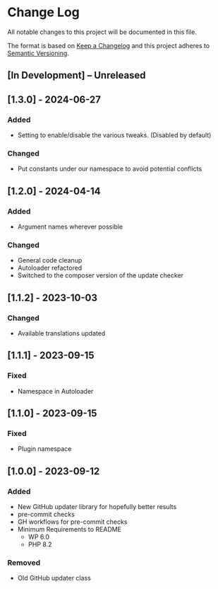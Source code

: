 # Change Log

All notable changes to this project will be documented in this file.

The format is based on [Keep a Changelog](http://keepachangelog.com/)
and this project adheres to [Semantic Versioning](http://semver.org/).

<!--
GitHub MD Syntax:
https://docs.github.com/en/get-started/writing-on-github/getting-started-with-writing-and-formatting-on-github/basic-writing-and-formatting-syntax

Highlighting:
https://docs.github.com/assets/cb-41128/mw-1440/images/help/writing/alerts-rendered.webp

> [!NOTE]
> Highlights information that users should take into account, even when skimming.

> [!IMPORTANT]
> Crucial information necessary for users to succeed.

> [!WARNING]
> Critical content demanding immediate user attention due to potential risks.
-->

## \[In Development\] – Unreleased

<!--
Section Order:

### Added
### Fixed
### Changed
### Deprecated
### Removed
### Security
-->

## \[1.3.0\] - 2024-06-27

### Added

- Setting to enable/disable the various tweaks. (Disabled by default)

### Changed

- Put constants under our namespace to avoid potential conflicts

## \[1.2.0\] - 2024-04-14

### Added

- Argument names wherever possible

### Changed

- General code cleanup
- Autoloader refactored
- Switched to the composer version of the update checker

## \[1.1.2\] - 2023-10-03

### Changed

- Available translations updated

## \[1.1.1\] - 2023-09-15

### Fixed

- Namespace in Autoloader

## \[1.1.0\] - 2023-09-15

### Fixed

- Plugin namespace

## \[1.0.0\] - 2023-09-12

### Added

- New GitHub updater library for hopefully better results
- pre-commit checks
- GH workflows for pre-commit checks
- Minimum Requirements to README
  - WP 6.0
  - PHP 8.2

### Removed

- Old GitHub updater class

